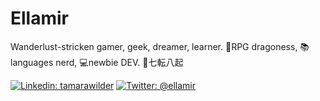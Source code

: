 # Ellamir

Wanderlust-stricken gamer, geek, dreamer, learner. 🐉RPG dragoness, 📚languages nerd, 💻newbie DEV. 🎐七転八起

[![Linkedin: tamarawilder](https://img.shields.io/badge/-Tamara-blue?style=flat-square&logo=Linkedin&logoColor=white&link=https://www.linkedin.com/in/tamarawilder/)](https://www.linkedin.com/in/tamarawilder/)
[![Twitter: @ellamir](https://img.shields.io/twitter/follow/ellamir?style=social)](https://twitter.com/ellamir)
